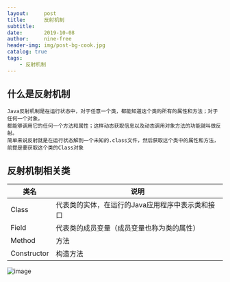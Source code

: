 ```yaml
---
layout:     post
title:      反射机制
subtitle: 
date:       2019-10-08
author:     nine-free
header-img: img/post-bg-cook.jpg
catalog: true
tags:
    - 反射机制
---
```


## 什么是反射机制
```aidl
Java反射机制是在运行状态中，对于任意一个类，都能知道这个类的所有的属性和方法；对于任何一个对象，
都能够调用它的任何一个方法和属性；这样动态获取信息以及动态调用对象方法的功能就叫做反射。
简单来说反射就是在运行状态解剖一个未知的.class文件，然后获取这个类中的属性和方法，前提是要获取这个类的Class对象
```
## 反射机制相关类

|类名|说明|
|---|---|
|Class|代表类的实体，在运行的Java应用程序中表示类和接口|
|Field|代表类的成员变量（成员变量也称为类的属性）|
| Method | 方法|
| Constructor | 构造方法|




![image](http://soft1010.top/img/ssh-1.jpg)



